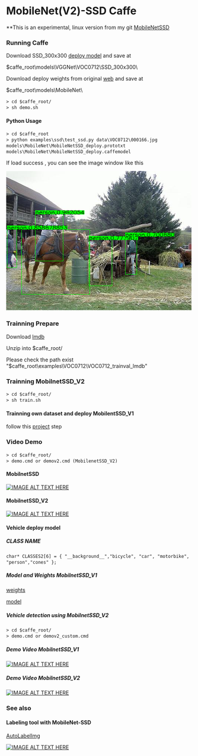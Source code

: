 # MobileNet(V2)-SSD Caffe

**This is an experimental, linux version from my git [MobileNetSSD](https://github.com/eric612/MobileNet-SSD-windows)


### Running Caffe 

Download SSD_300x300 [deploy model](https://drive.google.com/file/d/0BzKzrI_SkD1_WVVTSmQxU0dVRzA/view) and save at 

$caffe_root\models\VGGNet\VOC0712\SSD_300x300\

Download deploy weights from original [web](https://github.com/chuanqi305/MobileNet-SSD) and save at 

$caffe_root\models\\MobileNet\

```
> cd $caffe_root/
> sh demo.sh
```

#### Python Usage

```
> cd $caffe_root
> python examples\ssd\test_ssd.py data\VOC0712\000166.jpg models\MobileNet\MobileNetSSD_deploy.prototxt models\MobileNet\MobileNetSSD_deploy.caffemodel
```

If load success , you can see the image window like this 

![alt tag](2017-12-13_141522.png)


### Trainning Prepare

Download [lmdb](https://drive.google.com/open?id=19pBP1NwomDvm43xxgDaRuj_X4KubwuCZ)

Unzip into $caffe_root/ 

Please check the path exist "$caffe_root\examples\VOC0712\VOC0712_trainval_lmdb"


### Trainning MobilnetSSD_V2
  
```
> cd $caffe_root/
> sh train.sh
```

#### Trainning own dataset and deploy MobilentSSD_V1

follow this [project](https://github.com/chuanqi305/MobileNet-SSD) step

### Video Demo

```
> cd $caffe_root/
> demo.cmd or demov2.cmd (MobilenetSSD_V2)
```

#### MobilnetSSD
[![IMAGE ALT TEXT HERE](https://img.youtube.com/vi/9REYv5H3WMw/0.jpg)](https://www.youtube.com/watch?v=9REYv5H3WMw)

#### MobilnetSSD_V2

[![IMAGE ALT TEXT HERE](https://img.youtube.com/vi/0jzYd-UfaYY/0.jpg)](https://www.youtube.com/watch?v=0jzYd-UfaYY)

#### Vehicle deploy model 

##### CLASS NAME

```
char* CLASSES2[6] = { "__background__","bicycle", "car", "motorbike", "person","cones" };
```
##### Model and Weights MobilnetSSD_V1

[weights](https://drive.google.com/open?id=1LbLSTPFSlHML5qAUYN-kt1bw2HxvvNWS)

[model](https://drive.google.com/open?id=1KOE5r-71FFWU0LZbpo9HMEUwM_RE1LHR)

##### Vehicle detection using MobilnetSSD_V2

```
> cd $caffe_root/
> demo.cmd or demov2_custom.cmd 
```

##### Demo Video MobilnetSSD_V1

[![IMAGE ALT TEXT HERE](https://img.youtube.com/vi/jn6SOzT_wPA/0.jpg)](https://www.youtube.com/watch?v=jn6SOzT_wPA)

##### Demo Video MobilnetSSD_V2

[![IMAGE ALT TEXT HERE](https://img.youtube.com/vi/oc3tXxOoSH4/0.jpg)](https://www.youtube.com/watch?v=oc3tXxOoSH4)

### See also

#### Labeling tool with MobileNet-SSD

[AutoLabelImg](https://github.com/eric612/AutoLabelImg)

[![IMAGE ALT TEXT HERE](https://img.youtube.com/vi/PnFCTBvq3OI/0.jpg)](https://www.youtube.com/watch?v=PnFCTBvq3OI)


